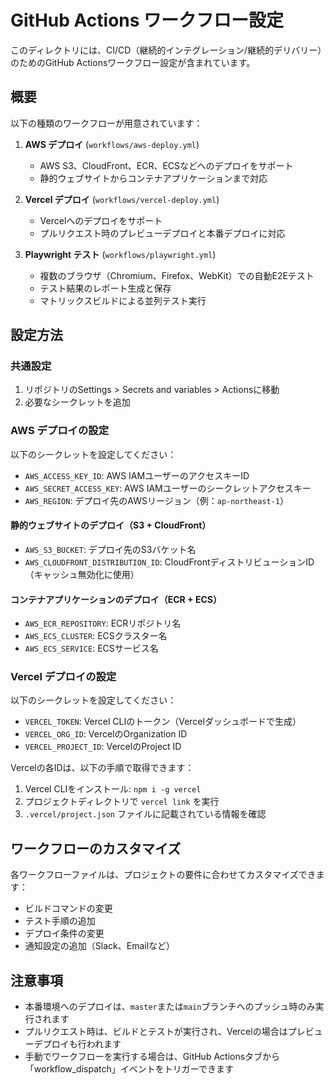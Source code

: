 # GitHub Actions ワークフロー設定

このディレクトリには、CI/CD（継続的インテグレーション/継続的デリバリー）のためのGitHub Actionsワークフロー設定が含まれています。

## 概要

以下の種類のワークフローが用意されています：

1. **AWS デプロイ** (`workflows/aws-deploy.yml`)
   - AWS S3、CloudFront、ECR、ECSなどへのデプロイをサポート
   - 静的ウェブサイトからコンテナアプリケーションまで対応

2. **Vercel デプロイ** (`workflows/vercel-deploy.yml`)
   - Vercelへのデプロイをサポート
   - プルリクエスト時のプレビューデプロイと本番デプロイに対応

3. **Playwright テスト** (`workflows/playwright.yml`)
   - 複数のブラウザ（Chromium、Firefox、WebKit）での自動E2Eテスト
   - テスト結果のレポート生成と保存
   - マトリックスビルドによる並列テスト実行

## 設定方法

### 共通設定

1. リポジトリのSettings > Secrets and variables > Actionsに移動
2. 必要なシークレットを追加

### AWS デプロイの設定

以下のシークレットを設定してください：

- `AWS_ACCESS_KEY_ID`: AWS IAMユーザーのアクセスキーID
- `AWS_SECRET_ACCESS_KEY`: AWS IAMユーザーのシークレットアクセスキー
- `AWS_REGION`: デプロイ先のAWSリージョン（例：`ap-northeast-1`）

#### 静的ウェブサイトのデプロイ（S3 + CloudFront）

- `AWS_S3_BUCKET`: デプロイ先のS3バケット名
- `AWS_CLOUDFRONT_DISTRIBUTION_ID`: CloudFrontディストリビューションID（キャッシュ無効化に使用）

#### コンテナアプリケーションのデプロイ（ECR + ECS）

- `AWS_ECR_REPOSITORY`: ECRリポジトリ名
- `AWS_ECS_CLUSTER`: ECSクラスター名
- `AWS_ECS_SERVICE`: ECSサービス名

### Vercel デプロイの設定

以下のシークレットを設定してください：

- `VERCEL_TOKEN`: Vercel CLIのトークン（Vercelダッシュボードで生成）
- `VERCEL_ORG_ID`: VercelのOrganization ID
- `VERCEL_PROJECT_ID`: VercelのProject ID

Vercelの各IDは、以下の手順で取得できます：

1. Vercel CLIをインストール: `npm i -g vercel`
2. プロジェクトディレクトリで `vercel link` を実行
3. `.vercel/project.json` ファイルに記載されている情報を確認

## ワークフローのカスタマイズ

各ワークフローファイルは、プロジェクトの要件に合わせてカスタマイズできます：

- ビルドコマンドの変更
- テスト手順の追加
- デプロイ条件の変更
- 通知設定の追加（Slack、Emailなど）

## 注意事項

- 本番環境へのデプロイは、`master`または`main`ブランチへのプッシュ時のみ実行されます
- プルリクエスト時は、ビルドとテストが実行され、Vercelの場合はプレビューデプロイも行われます
- 手動でワークフローを実行する場合は、GitHub Actionsタブから「workflow_dispatch」イベントをトリガーできます
